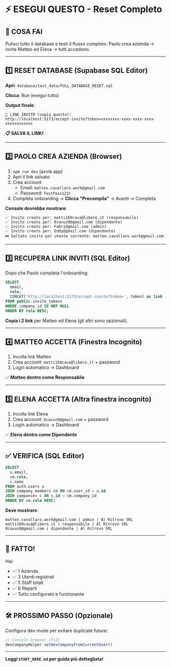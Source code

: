 # ⚡ ESEGUI QUESTO - Reset Completo

## 🎯 COSA FAI

Pulisci tutto il database e testi il flusso completo: Paolo crea azienda → invita Matteo ed Elena → tutti accedono.

---

## 1️⃣ RESET DATABASE (Supabase SQL Editor)

**Apri**: `database/test_data/FULL_DATABASE_RESET.sql`

**Clicca**: Run (esegui tutto)

**Output finale**:
```
🔗 LINK INVITO (copia questo):
http://localhost:5173/accept-invite?token=xxxxxxxx-xxxx-xxxx-xxxx-xxxxxxxxxxxx
```

**📋 SALVA IL LINK!**

---

## 2️⃣ PAOLO CREA AZIENDA (Browser)

1. `npm run dev` (avvia app)
2. Apri il link salvato
3. Crea account:
   - Email: `matteo.cavallaro.work@gmail.com`
   - Password: `TestPass123!`
4. Completa onboarding → **Clicca "Precompila"** → Avanti → Completa

**Console dovrebbe mostrare**:
```
✅ Invito creato per: matti169cava@libero.it (responsabile)
✅ Invito creato per: 0cavuz0@gmail.com (dipendente)
✅ Invito creato per: Fabri@gmail.com (admin)
✅ Invito creato per: Eddy@gmail.com (dipendente)
⏭️ Saltato invito per utente corrente: matteo.cavallaro.work@gmail.com
```

---

## 3️⃣ RECUPERA LINK INVITI (SQL Editor)

Dopo che Paolo completa l'onboarding:

```sql
SELECT 
  email,
  role,
  CONCAT('http://localhost:5173/accept-invite?token=', token) as link
FROM public.invite_tokens
WHERE company_id IS NOT NULL
ORDER BY role DESC;
```

**Copia i 2 link** per Matteo ed Elena (gli altri sono opzionali).

---

## 4️⃣ MATTEO ACCETTA (Finestra Incognito)

1. Incolla link Matteo
2. Crea account: `matti169cava@libero.it` + password
3. Login automatico → Dashboard

✅ **Matteo dentro come Responsabile**

---

## 5️⃣ ELENA ACCETTA (Altra finestra incognito)

1. Incolla link Elena
2. Crea account: `0cavuz0@gmail.com` + password
3. Login automatico → Dashboard

✅ **Elena dentro come Dipendente**

---

## ✅ VERIFICA (SQL Editor)

```sql
SELECT 
  u.email,
  cm.role,
  c.name
FROM auth.users u
JOIN company_members cm ON cm.user_id = u.id
JOIN companies c ON c.id = cm.company_id
ORDER BY cm.role DESC;
```

**Deve mostrare**:
```
matteo.cavallaro.work@gmail.com | admin | Al Ritrovo SRL
matti169cava@libero.it | responsabile | Al Ritrovo SRL
0cavuz0@gmail.com | dipendente | Al Ritrovo SRL
```

---

## 🎉 FATTO!

Hai:
- ✅ 1 Azienda
- ✅ 3 Utenti registrati
- ✅ 5 Staff totali
- ✅ 8 Reparti
- ✅ Tutto configurato e funzionante

---

## 🛠️ PROSSIMO PASSO (Opzionale)

Configura dev mode per evitare duplicate future:

```javascript
// Console browser (F12)
devCompanyHelper.setDevCompanyFromCurrentUser()
```

---

**Leggi `START_HERE.md` per guida più dettagliata!**

